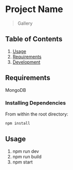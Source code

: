 # Project Name

> Gallery

## Table of Contents

1. [Usage](#Usage)
1. [Requirements](#requirements)
1. [Development](#development)

## Requirements

MongoDB

### Installing Dependencies

From within the root directory:

```sh
npm install
```

## Usage

1. npm run dev
1. npm run build
1. npm start